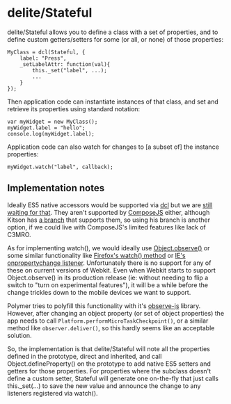 # delite/Stateful

delite/Stateful allows you to define a class with a set of properties,
and to define custom getters/setters for some (or all, or none) of those properties:

	MyClass = dcl(Stateful, {
		label: "Press",
		_setLabelAttr: function(val){
			this._set("label", ...);
			...
		}
	});

Then application code can instantiate instances of that class, and set and retrieve its properties
using standard notation:

	var myWidget = new MyClass();
	myWidget.label = "hello";
	console.log(myWidget.label);

Application code can also watch for changes to [a subset of] the instance properties:

	myWidget.watch("label", callback);


## Implementation notes

Ideally ES5 native accessors would be supported via [dcl](http://www.dcljs.org/) but we are
[still waiting for that](https://github.com/uhop/dcl/issues/2).  They aren't supported
by [ComposeJS](https://github.com/kriszyp/compose) either, although Kitson has
[a branch](https://github.com/kitsonk/core/blob/master/compose.js#L373) that supports them,
so using his branch is another option, if we could live with ComposeJS's limited features like
lack of C3MRO.


As for implementing watch(), we would ideally use
[Object.observe()](http://updates.html5rocks.com/2012/11/Respond-to-change-with-Object-observe)
or some similar functionality like
[Firefox's watch() method](https://developer.mozilla.org/en-US/docs/Web/JavaScript/Reference/Global_Objects/Object/watch)
or [IE's onpropertychange listener](http://msdn.microsoft.com/en-us/library/ie/ms536956.aspx).
Unfortunately there is no support for any of these on current versions of Webkit.  Even when Webkit starts
to support Object.observe() in its production release (ie: without needing to flip a switch to
"turn on experimental features"), it will be a while before the change trickles down to the mobile devices
we want to support.

Polymer tries to polyfill this functionality with it's [observe-js](https://github.com/Polymer/observe-js)
library.  However, after changing an object property (or set of object properties) the app needs to call
`Platform.performMicroTaskCheckpoint()`, or a similar method like `observer.deliver()`, so this hardly seems
like an acceptable solution.

So, the implementation is that delite/Stateful will note all the properties defined in the prototype, direct and inherited,
and call Object.defineProperty() on the prototype to add native ES5 setters and getters for those properties.
For properties where the subclass doesn't define a custom setter, Stateful will generate one on-the-fly
that just calls this._set(...) to save the new value and announce the change to any listeners registered
via watch().
